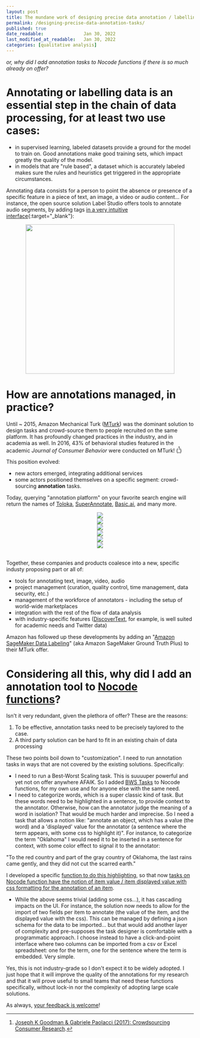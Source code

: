 ```yaml
---
layout: post
title: The mundane work of designing precise data annotation / labelling tasks
permalink: /designing-precise-data-annotation-tasks/
published: true
date_readable:               Jan 30, 2022
last_modified_at_readable:   Jan 30, 2022
categories: [qualitative analysis]
---
```


_or, why did I add annotation tasks to Nocode functions if there is so much already on offer?_

# Annotating or labelling data is an essential step in the chain of data processing, for at least two use cases:

* in supervised learning, labeled datasets provide a ground for the model to train on. Good annotations make good training sets, which impact greatly the quality of the model.
* in models that are "rule based", a dataset which is accurately labeled makes sure the rules and heuristics get triggered in the appropriate circumstances.

Annotating data consists for a person to point the absence or presence of a specific feature in a piece of text, an image, a video or audio content...
For instance, the open source solution Label Studio offers tools to annotate audio segments, by adding tags [in a very intuitive interface](https://labelstud.io/playground/){:target="_blank"}:

<div align="center">
   <img src="https://user-images.githubusercontent.com/1244100/151705003-f9c8212c-e76e-4550-8926-8605ca7c307f.png" width="400"/>
</div>

# How are annotations managed, in practice?

Until ~ 2015, Amazon Mechanical Turk ([MTurk](https://www.mturk.com/)) was the dominant solution to design tasks and crowd-source them to people recruited on the same platform.
It has profoundly changed practices in the industry, and in academia as well.
In 2016, 43% of behavioral studies featured in the academic _Journal of Consumer Behavior_ were conducted on MTurk! ([^1])

This position evolved:

- new actors emerged, integrating additional services
- some actors positioned themselves on a specific segment: crowd-sourcing __annotation__ tasks.

Today, querying "annotation platform" on your favorite search engine will return the names of [Toloka](https://toloka.ai), [SuperAnnotate](https://www.superannotate.com), [Basic.ai](https://www.basic.ai), and many more.

<div align="center">
   <img src="https://user-images.githubusercontent.com/1244100/151705453-f40cea8d-f5c9-4e86-8dcb-1ef3a2463718.png"/>
  <br/>
   <img src="https://user-images.githubusercontent.com/1244100/151705550-5533fd1e-5fcc-4b55-a52f-6a8784e03aec.png"/>
  <br/>
   <img src="https://user-images.githubusercontent.com/1244100/151705567-89e2e755-d1d2-48da-ac31-c2ce77e48207.png"/>
  <br/>
   <img src="https://user-images.githubusercontent.com/1244100/151705592-3f521256-8f98-4966-874d-5c40819b1ec8.png"/>
  <br/>
   <img src="https://user-images.githubusercontent.com/1244100/151705611-c21b9cde-bc08-4462-9f77-df1cd219b676.png"/>
  <br/>
   <img src="https://user-images.githubusercontent.com/1244100/151705768-4667a2fe-b5ea-4b8b-95f3-94af1854c3b7.png"/>
</div>  
<br/>

Together, these companies and products coalesce into a new, specific industy proposing part or all of:

- tools for annotating text, image, video, audio
- project management (curation, quality control, time management, data security, etc.)
- management of the workforce of annotators - including the setup of world-wide marketplaces
- integration with the rest of the flow of data analysis
- with industry-specific features ([DiscoverText](https://www.discovertext.com/), for example, is well suited for academic needs and Twitter data)

Amazon has followed up these developments by adding an "[Amazon SageMaker Data Labeling](https://aws.amazon.com/sagemaker/data-labeling/?nc=sn&loc=0)" (aka Amazon SageMaker Ground Truth Plus) to their MTurk offer.


# Considering all this, why did I add an annotation tool to [Nocode functions](https://nocodefunctions.com/)?

Isn't it very redundant, given the plethora of offer? These are the reasons:

1. To be effective, annotation tasks need to be precisely taylored to the case.
2. A third party solution can be hard to fit in an existing chain of data processing

These two points boil down to "customization". I need to run annotation tasks in ways that are not covered by the existing solutions. Specifically:

- I need to run a Best-Worst Scaling task. This is suuuuper powerful and yet not on offer anywhere AFAIK. So I added [BWS Tasks](https://nocodefunctions.com/blog/best-worst-scaling-bws-in-progress/) to Nocode functions, for my own use and for anyone else with the same need.
- I need to categorize words, which is a super classic kind of task. But these words need to be highlighted in a sentence, to provide context to the annotator. Otherwise, how can the annotator judge the meaning of a word in isolation? That would be much harder and imprecise. So I need a task that allows a notion like: "annotate an object, which has a value (the word) and a 'displayed' value for the annotator (a sentence where the term appears, with some css to highlight it)".  For instance, to categorize the term "Oklahoma" I would need it to be inserted in a sentence for context, with some color effect to signal it to the annotator:

"To the red country and part of the gray country of <span id="oklahoma">Oklahoma</span>, the last rains came gently, and they did not cut the scarred earth."

I developed a specific [function to do this highlighting](https://nocodefunctions.com/highlighter/highlight_word_in_context.html), so that  now [tasks on Nocode function have the notion of item value / item displayed value with css formatting for the annotation of an item](https://nocodefunctions.com/labelling/role.html).
- While the above seems trivial (adding some css...), it has cascading impacts on the UI. For instance, the solution now needs to allow for the import of two fields per item to annotate (the value of the item, and the displayed value with the css). This can be managed by defining a json schema for the data to be imported... but that would add another layer of complexity and pre-supposes the task designer is comfortable with a programmatic approach. I choose instead to have a click-and-point interface where two columns can be imported from a csv or Excel spreadsheet: one for the term, one for the sentence where the term is embedded. Very simple.

Yes, this is not industry-grade so I don't expect it to be widely adopted. I just hope that it will improve the quality of the annotations for my research and that it will prove useful to small teams that need these functions specifically, without lock-in nor the complexity of adopting large scale solutions.

As always, [your feedback is welcome](https://nocodefunctions.com/support.html)!

[^1]: [ Joseph K Goodman & Gabriele Paolacci (2017): Crowdsourcing Consumer Research](https://doi.org/10.1093/jcr/ucx047).
